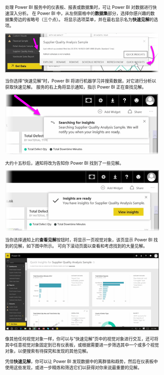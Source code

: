 处理 Power BI 服务中的仪表板、报表或数据集时，可让 Power BI 对数据进行快速深入分析。 在 Power BI 中，从左侧窗格中的**数据集**部分，选择你感兴趣的数据集旁边的省略号（三个点）。 将显示选项菜单，并在最右显示名为**快速见解**的选项。

![](media/4-1a-quick-insights/4-1a_1.png)

当你选择“快速见解”时，Power BI 将进行机器学习并搜索数据，对它进行分析以获取快速见解。 服务的右上角将显示通知，指示 Power BI 正在查找见解。

![](media/4-1a-quick-insights/4-1a_2.png)

大约十五秒后，通知将改为告知你 Power BI 找到了一些见解。

![](media/4-1a-quick-insights/4-1a_3.png)

当你选择通知上的**查看见解**按钮时，将显示一页视觉对象，该页显示 Power BI 找到的见解，如下图中所示。 可向下滚动页面以查看和考虑找到的大量见解。

![](media/4-1a-quick-insights/4-1a_4.png)

像其他任何视觉对象一样，你可以与“快速见解”页中的视觉对象进行交互，还可将其中任意视觉对象固定到已有仪表板，或根据需要进一步筛选其中一个或多个视觉对象，以便搜索有待探究和发现的其他见解。

凭借**快速见解**，你可以让 Power BI 发现数据中的离群值和趋势，然后在仪表板中使用这些发现，或进一步精炼和筛选它们以获得对你来说最重要的见解。

